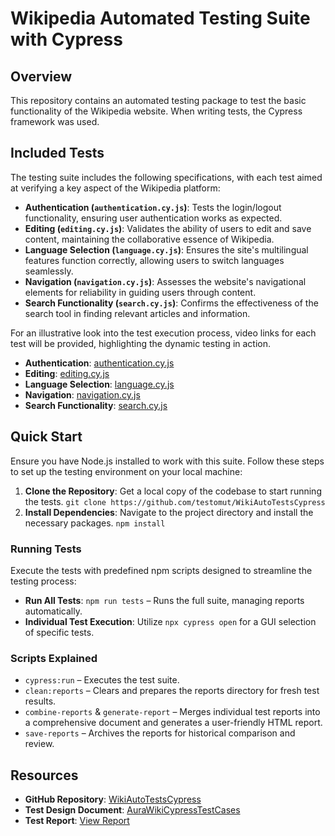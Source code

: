 # Wikipedia Automated Testing Suite with Cypress

## Overview

This repository contains an automated testing package to test the basic functionality of the Wikipedia website. When writing tests, the Cypress framework was used.
## Included Tests

The testing suite includes the following specifications, with each test aimed at verifying a key aspect of the Wikipedia platform:

- **Authentication (`authentication.cy.js`)**: Tests the login/logout functionality, ensuring user authentication works as expected.
- **Editing (`editing.cy.js`)**: Validates the ability of users to edit and save content, maintaining the collaborative essence of Wikipedia.
- **Language Selection (`language.cy.js`)**: Ensures the site's multilingual features function correctly, allowing users to switch languages seamlessly.
- **Navigation (`navigation.cy.js`)**: Assesses the website's navigational elements for reliability in guiding users through content.
- **Search Functionality (`search.cy.js`)**: Confirms the effectiveness of the search tool in finding relevant articles and information.

For an illustrative look into the test execution process, video links for each test will be provided, highlighting the dynamic testing in action.
- **Authentication**: [authentication.cy.js](https://drive.google.com/file/d/1HEdLtU9QIPqgfUttVDN5L_xJxsUeF07K/view?usp=drive_link)
- **Editing**: [editing.cy.js](https://drive.google.com/file/d/1BsEh6ZodfIkK-gN-B2qoNJTDHyAfdhBd/view?usp=drive_link)
- **Language Selection**: [language.cy.js](https://drive.google.com/file/d/127CzOgqsI49imbDdy5z6L9UZNUkQ3LtI/view?usp=drive_link)
- **Navigation**: [navigation.cy.js](https://drive.google.com/file/d/1DfTntporm7_srdChKinrzjcqzfxHGb6Z/view?usp=drive_link)
- **Search Functionality**: [search.cy.js](https://drive.google.com/file/d/1b7oyh880acmAFY3SGq0-zXCNIIpF0cLF/view?usp=drive_link)
  
## Quick Start

Ensure you have Node.js installed to work with this suite. Follow these steps to set up the testing environment on your local machine:

1. **Clone the Repository**: Get a local copy of the codebase to start running the tests.
`git clone https://github.com/testomut/WikiAutoTestsCypress`
2. **Install Dependencies**: Navigate to the project directory and install the necessary packages.
`npm install`

### Running Tests

Execute the tests with predefined npm scripts designed to streamline the testing process:

- **Run All Tests**: `npm run tests` – Runs the full suite, managing reports automatically.
- **Individual Test Execution**: Utilize `npx cypress open` for a GUI selection of specific tests.

### Scripts Explained

- `cypress:run` – Executes the test suite.
- `clean:reports` – Clears and prepares the reports directory for fresh test results.
- `combine-reports` & `generate-report` – Merges individual test reports into a comprehensive document and generates a user-friendly HTML report.
- `save-reports` – Archives the reports for historical comparison and review.

## Resources

- **GitHub Repository**: [WikiAutoTestsCypress](https://github.com/testomut/WikiAutoTestsCypress)
- **Test Design Document**: [AuraWikiCypressTestCases](https://docs.google.com/spreadsheets/d/19my7IRcpZLbWiFUoFfTQ4UOh8tItjYjsKIeG1dPXy68/edit?usp=sharing)
- **Test Report**: [View Report](https://testomut.github.io/WikiAutoTestsCypress/)


